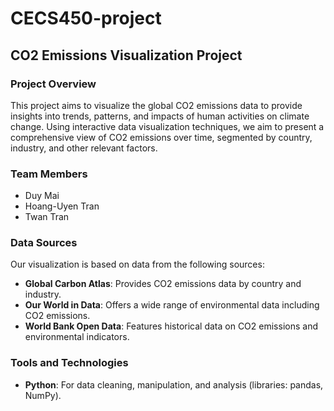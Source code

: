 # CECS450-project
## CO2 Emissions Visualization Project

### Project Overview

This project aims to visualize the global CO2 emissions data to provide insights into trends, patterns, and impacts of human activities on climate change. Using interactive data visualization techniques, we aim to present a comprehensive view of CO2 emissions over time, segmented by country, industry, and other relevant factors.

### Team Members

- Duy Mai 
- Hoang-Uyen Tran 
- Twan Tran

### Data Sources

Our visualization is based on data from the following sources:

- **Global Carbon Atlas**: Provides CO2 emissions data by country and industry.
- **Our World in Data**: Offers a wide range of environmental data including CO2 emissions.
- **World Bank Open Data**: Features historical data on CO2 emissions and environmental indicators.

### Tools and Technologies

- **Python**: For data cleaning, manipulation, and analysis (libraries: pandas, NumPy).


